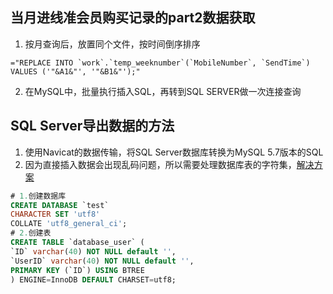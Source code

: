 ## 当月进线准会员购买记录的part2数据获取
1. 按月查询后，放置同个文件，按时间倒序排序
```excel
="REPLACE INTO `work`.`temp_weeknumber`(`MobileNumber`, `SendTime`) VALUES ('"&A1&"', '"&B1&"');"
```
2. 在MySQL中，批量执行插入SQL，再转到SQL SERVER做一次连接查询

## SQL Server导出数据的方法
1. 使用Navicat的数据传输，将SQL Server数据库转换为MySQL 5.7版本的SQL
2. 因为直接插入数据会出现乱码问题，所以需要处理数据库表的字符集，[解决方案](https://www.cnblogs.com/yanzi-meng/p/9184139.html)
```sql
# 1.创建数据库
CREATE DATABASE `test`
CHARACTER SET 'utf8'
COLLATE 'utf8_general_ci';
# 2.创建表
CREATE TABLE `database_user` (
`ID` varchar(40) NOT NULL default '',
`UserID` varchar(40) NOT NULL default '',
PRIMARY KEY (`ID`) USING BTREE
) ENGINE=InnoDB DEFAULT CHARSET=utf8;
```
